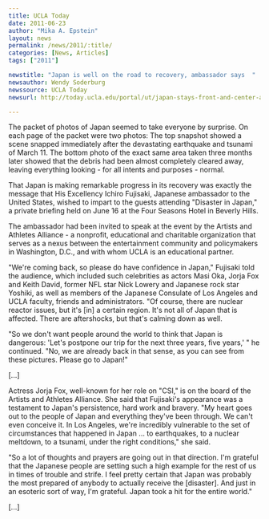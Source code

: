 ```yaml
---
title: UCLA Today
date: 2011-06-23
author: "Mika A. Epstein"
layout: news
permalink: /news/2011/:title/
categories: [News, Articles]
tags: ["2011"]

newstitle: "Japan is well on the road to recovery, ambassador says  "
newsauthor: Wendy Soderburg
newssource: UCLA Today
newsurl: http://today.ucla.edu/portal/ut/japan-stays-front-and-center-at-208557.aspx

---
```


The packet of photos of Japan seemed to take everyone by surprise. On each page of the packet were two photos: The top snapshot showed a scene snapped immediately after the devastating earthquake and tsunami of March 11. The bottom photo of the exact same area taken three months later showed that the debris had been almost completely cleared away, leaving everything looking - for all intents and purposes - normal.

That Japan is making remarkable progress in its recovery was exactly the message that His Excellency Ichiro Fujisaki, Japanese ambassador to the United States, wished to impart to the guests attending "Disaster in Japan," a private briefing held on June 16 at the Four Seasons Hotel in Beverly Hills.

The ambassador had been invited to speak at the event by the Artists and Athletes Alliance - a nonprofit, educational and charitable organization that serves as a nexus between the entertainment community and policymakers in Washington, D.C., and with whom UCLA is an educational partner.

"We're coming back, so please do have confidence in Japan," Fujisaki told the audience, which included such celebrities as actors Masi Oka, Jorja Fox and Keith David, former NFL star Nick Lowery and Japanese rock star Yoshiki, as well as members of the Japanese Consulate of Los Angeles and UCLA faculty, friends and administrators. "Of course, there are nuclear reactor issues, but it's [in] a certain region. It's not all of Japan that is affected. There are aftershocks, but that's calming down as well.

"So we don't want people around the world to think that Japan is dangerous: 'Let's postpone our trip for the next three years, five years,' " he continued. "No, we are already back in that sense, as you can see from these pictures. Please go to Japan!"

[...]

Actress Jorja Fox, well-known for her role on "CSI," is on the board of the Artists and Athletes Alliance. She said that Fujisaki's appearance was a testament to Japan's persistence, hard work and bravery. "My heart goes out to the people of Japan and everything they've been through. We can't even conceive it. In Los Angeles, we're incredibly vulnerable to the set of circumstances that happened in Japan ... to earthquakes, to a nuclear meltdown, to a tsunami, under the right conditions," she said.

"So a lot of thoughts and prayers are going out in that direction. I'm grateful that the Japanese people are setting such a high example for the rest of us in times of trouble and strife. I feel pretty certain that Japan was probably the most prepared of anybody to actually receive the [disaster]. And just in an esoteric sort of way, I'm grateful. Japan took a hit for the entire world."

[...]
